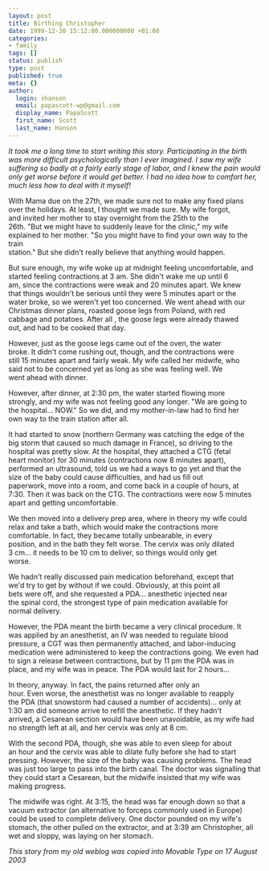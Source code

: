 ```yaml
---
layout: post
title: Birthing Christopher
date: 1999-12-30 15:12:00.000000000 +01:00
categories:
- family
tags: []
status: publish
type: post
published: true
meta: {}
author:
  login: shanson
  email: papascott-wp@gmail.com
  display_name: PapaScott
  first_name: Scott
  last_name: Hanson
---
```

<p><i>It took me a long time to start writing this story. Participating in the birth was more difficult psychologically than I ever imagined. I saw my wife suffering so badly at a fairly early stage of labor, and I knew the pain would only get worse before it would get better. I had no idea how to comfort her, much less how to deal with it myself!</i></p>
<p>With Mama due on the 27th, we made sure not to make any fixed plans<br />
over the holidays. At least, I thought we made sure. My wife forgot,<br />
and invited her mother to stay overnight from the 25th to the<br />
26th. "But we might have to suddenly leave for the clinic," my wife explained to her mother. "So you might have to find your own way to the train<br />
station." But she didn't really believe that anything would happen.</p>
<p>But sure enough, my wife woke up at midnight feeling uncomfortable, and<br />
started feeling contractions at 3 am. She didn't wake me up until 6<br />
am, since the contractions were weak and 20 minutes apart. We knew<br />
that things wouldn't be serious until they were 5 minutes apart or the<br />
water broke, so we weren't yet too concerned. We went ahead with our<br />
Christmas dinner plans, roasted goose legs from Poland, with red<br />
cabbage and potatoes. After all , the goose legs were already thawed<br />
out, and had to be cooked that day.</p>
<p>However, just as the goose legs came out of the oven, the water<br />
broke. It didn't come rushing out, though, and the contractions were<br />
still 15 minutes apart and fairly weak. My wife called her midwife, who<br />
said not to be concerned yet as long as she was feeling well. We<br />
went ahead with dinner.</p>
<p>However, after dinner, at 2:30 pm, the water started flowing more<br />
strongly, and my wife was not feeling good any longer. "We are going to<br />
the hospital... NOW." So we did, and my mother-in-law had to find her<br />
own way to the train station after all.</p>
<p>It had started to snow (northern Germany was catching the edge of the<br />
big storm that caused so much damage in France), so driving to the<br />
hospital was pretty slow. At the hospital, they attached a CTG (fetal<br />
heart monitor) for 30 minutes (contractions now 8 minutes apart),<br />
performed an ultrasound, told us we had a ways to go yet and that the<br />
size of the baby could cause difficulties, and had us fill out<br />
paperwork, move into a room, and come back in a couple of hours, at<br />
7:30. Then it was back on the CTG. The contractions were now 5 minutes<br />
apart and getting uncomfortable.</p>
<p>We then moved into a delivery prep area, where in theory my wife could<br />
relax and take a bath, which would make the contractions more<br />
comfortable. In fact, they became totally unbearable, in every<br />
position, and in the bath they felt worse. The cervix was only dilated<br />
3 cm... it needs to be 10 cm to deliver, so things would only get<br />
worse.</p>
<p>We hadn't really discussed pain medication beforehand, except that<br />
we'd try to get by without if we could. Obviously, at this point all<br />
bets were off, and she requested a PDA... anesthetic injected near<br />
the spinal cord, the strongest type of pain medication available for<br />
normal delivery.</p>
<p>However, the PDA meant the birth became a very clinical procedure. It<br />
was applied by an anesthetist, an IV was needed to regulate blood<br />
pressure, a CGT was then permanently attached, and labor-inducing<br />
medication were administered to keep the contractions going. We even had<br />
to sign a release between contractions, but by 11 pm the PDA was in<br />
place, and my wife was in peace. The PDA would last for 2 hours...</p>
<p>In theory, anyway. In fact, the pains returned after only an<br />
hour. Even worse, the anesthetist was no longer available to reapply<br />
the PDA (that snowstorm had caused a number of accidents)... only at<br />
1:30 am did someone arrive to refill the anesthetic. If they hadn't<br />
arrived, a Cesarean section would have been unavoidable, as my wife had<br />
no strength left at all, and her cervix was only at 8 cm.</p>
<p>With the second PDA, though, she was able to even sleep for about<br />
an hour and the cervix was able to dilate fully before she had to start pressing. However, the size of the baby was causing problems. The head was just too large to pass into the birth canal. The doctor was signalling that they could start a Cesarean, but the midwife insisted that my wife was making progress.</p>
<p>The midwife was right. At 3:15, the head was far enough down so that a<br />
vacuum extractor (an alternative to forceps commonly used in Europe)<br />
could be used to complete delivery. One doctor pounded on my wife's<br />
stomach, the other pulled on the extractor, and at 3:39 am Christopher, all wet and sloppy, was laying on her stomach.</p>
<p><em> This story from my old weblog was copied into Movable Type on 17 August 2003</em></p>
